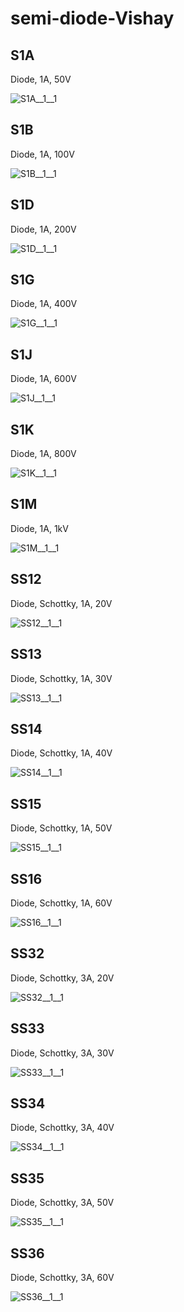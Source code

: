 # semi-diode-Vishay

## S1A
Diode, 1A, 50V

![S1A__1__1](/preview/images/_semi__DIODE__1__1.png?raw=true) 

## S1B
Diode, 1A, 100V

![S1B__1__1](/preview/images/_semi__DIODE__1__1.png?raw=true) 

## S1D
Diode, 1A, 200V

![S1D__1__1](/preview/images/_semi__DIODE__1__1.png?raw=true) 

## S1G
Diode, 1A, 400V

![S1G__1__1](/preview/images/_semi__DIODE__1__1.png?raw=true) 

## S1J
Diode, 1A, 600V

![S1J__1__1](/preview/images/_semi__DIODE__1__1.png?raw=true) 

## S1K
Diode, 1A, 800V

![S1K__1__1](/preview/images/_semi__DIODE__1__1.png?raw=true) 

## S1M
Diode, 1A, 1kV

![S1M__1__1](/preview/images/_semi__DIODE__1__1.png?raw=true) 

## SS12
Diode, Schottky, 1A, 20V

![SS12__1__1](/preview/images/semi-diode-MCC__SS1150-L__1__1.png?raw=true) 

## SS13
Diode, Schottky, 1A, 30V

![SS13__1__1](/preview/images/semi-diode-MCC__SS1150-L__1__1.png?raw=true) 

## SS14
Diode, Schottky, 1A, 40V

![SS14__1__1](/preview/images/semi-diode-MCC__SS1150-L__1__1.png?raw=true) 

## SS15
Diode, Schottky, 1A, 50V

![SS15__1__1](/preview/images/semi-diode-MCC__SS1150-L__1__1.png?raw=true) 

## SS16
Diode, Schottky, 1A, 60V

![SS16__1__1](/preview/images/semi-diode-MCC__SS1150-L__1__1.png?raw=true) 

## SS32
Diode, Schottky, 3A, 20V

![SS32__1__1](/preview/images/semi-diode-MCC__SS1150-L__1__1.png?raw=true) 

## SS33
Diode, Schottky, 3A, 30V

![SS33__1__1](/preview/images/semi-diode-MCC__SS1150-L__1__1.png?raw=true) 

## SS34
Diode, Schottky, 3A, 40V

![SS34__1__1](/preview/images/semi-diode-MCC__SS1150-L__1__1.png?raw=true) 

## SS35
Diode, Schottky, 3A, 50V

![SS35__1__1](/preview/images/semi-diode-MCC__SS1150-L__1__1.png?raw=true) 

## SS36
Diode, Schottky, 3A, 60V

![SS36__1__1](/preview/images/semi-diode-MCC__SS1150-L__1__1.png?raw=true) 

